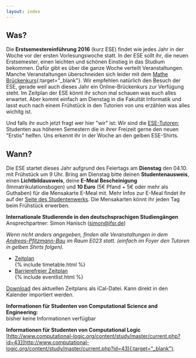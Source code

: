 ```yaml
---
layout: index
---
```


## Was?

Die **Erstsemestereinführung 2016** (kurz ESE) findet wie jedes Jahr in der Woche vor der ersten Vorlesungswoche statt. In der ESE sollt ihr, die neuen Erstsemester, einen leichten und schönen Einstieg in das Studium bekommen. Dafür gibt es über die ganze Woche verteilt Veranstaltungen. Manche Veranstaltungen überschneiden sich leider mit dem [Mathe Brückenkurs](https://tu-dresden.de/mn/math/studium/lehrangebot/brueckenkurs){:target="_blank"}. Wir empfehlen natürlich den Besuch der ESE, gerade weil auch dieses Jahr ein Online-Brückenkurs zur Verfügung steht. Im Zeitplan der ESE könnt ihr schon mal schauen was euch alles erwartet. Aber kommt einfach am Dienstag in die Fakultät Informatik und lasst euch nach einem Frühstück in den Tutorien von uns erzählen was alles wichitg ist.


Und falls ihr euch jetzt fragt wer hier "wir" ist: Wir sind die [ESE-Tutoren](fotos.html); Studenten aus höheren Semestern die in ihrer Freizeit gerne den neuen "Erstis" helfen. Uns erkennt ihr in der Woche an den gelben ESE-Shirts.


## Wann?

Die ESE startet dieses Jahr aufgrund des Feiertags am **Dienstag** den 04.10. mit Frühstück um 9 Uhr. Bring am Dienstag bitte deinen **Studentenausweis**, einen **Lichtbildausweis**, deine **E-Meal Bescheinigung** (Immatrikulationsbogen) und **10 Euro** (5€ Pfand + 5€ oder mehr als Guthaben) für die Mensakarte E-Meal mit. Mehr Infos zur E-Meal findet ihr auf der [Seite des Studentenwerks](http://www.studentenwerk-dresden.de/mensen/emeal.html). Die Mensakarten könnt ihr jeden Tag beim Frühstück erwerben.

**Internationale Studierende in den deutschsprachigen Studiengängen**  
Ansprechpartner: Simon Hanisch (simon@ifsr.de)

*Wenn nicht anders angegeben, finden alle Veranstaltungen in dem [Andreas-Pfitzmann-Bau](https://navigator.tu-dresden.de/karten/dresden/geb/apb) im Raum E023 statt. (einfach im Foyer den Tutoren in gelben Shirts folgen).*


<ul class="accordion" data-accordion="" role="tablist">
  <li class="accordion-navigation">
    <a href="#timetable" role="tab" id="timetable-heading" aria-controls="timetable">Zeitplan</a>
    <div id="timetable" class="content active" role="tabpanel" aria-labelledby="timetable-heading">
			{% include timetable.html %}
    </div>
  </li>
  <li class="accordion-navigation">
    <a href="#barrierfree" role="tab" id="barrierfree-heading" aria-controls="barrierfree">Barrierefreier Zeitplan</a>
    <div id="barrierfree" class="content" role="tabpanel" aria-labelledby="barrierfree-heading">
   		{% include eventlist.html %}
    </div>
  </li>
</ul>

[Download](ESE.ics) des aktuellen Zeitplans als iCal-Datei. Kann direkt in den Kalender importiert werden.

**Informationen für Studenten von Computational Science and Engineering:**  
bisher keine Informationen verfügbar

**Informationen für Studenten von Computational Logic**  
[http://www.computational-logic.org/content/study/master/current.php?id=43](http://www.computational-logic.org/content/study/master/current.php?id=43){:target="_blank"}.
